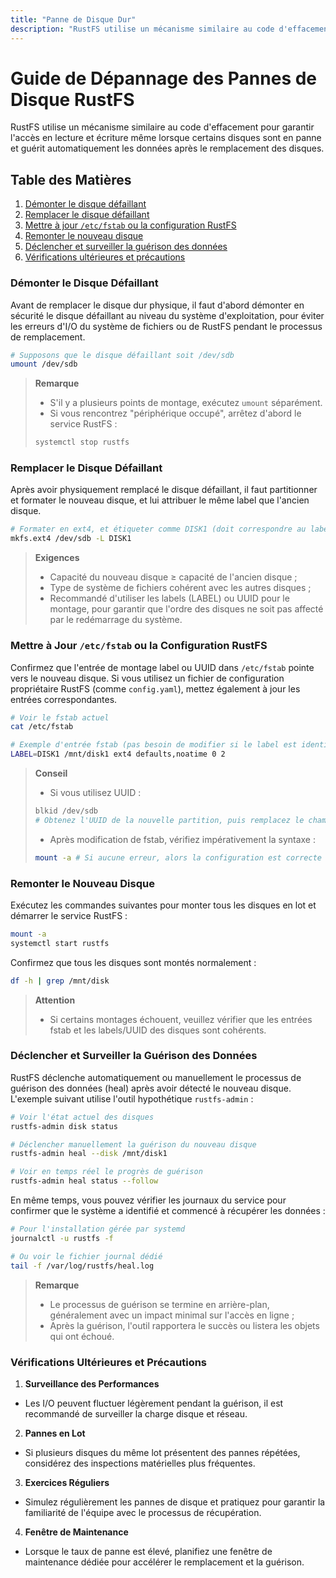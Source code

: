 ```yaml
---
title: "Panne de Disque Dur"
description: "RustFS utilise un mécanisme similaire au code d'effacement pour garantir l'accès en lecture et écriture même lorsque certains disques sont en panne et guérit automatiquement les données après le remplacement des disques."
---
```


# Guide de Dépannage des Pannes de Disque RustFS

RustFS utilise un mécanisme similaire au code d'effacement pour garantir l'accès en lecture et écriture même lorsque certains disques sont en panne et guérit automatiquement les données après le remplacement des disques.

## Table des Matières

1. [Démonter le disque défaillant](#démonter-le-disque-défaillant)
2. [Remplacer le disque défaillant](#remplacer-le-disque-défaillant)
3. [Mettre à jour `/etc/fstab` ou la configuration RustFS](#mettre-à-jour-etcfstab-ou-la-configuration-rustfs)
4. [Remonter le nouveau disque](#remonter-le-nouveau-disque)
5. [Déclencher et surveiller la guérison des données](#déclencher-et-surveiller-la-guérison-des-données)
6. [Vérifications ultérieures et précautions](#vérifications-ultérieures-et-précautions)

<a id="démonter-le-disque-défaillant"></a>

### Démonter le Disque Défaillant

Avant de remplacer le disque dur physique, il faut d'abord démonter en sécurité le disque défaillant au niveau du système d'exploitation, pour éviter les erreurs d'I/O du système de fichiers ou de RustFS pendant le processus de remplacement.

```bash
# Supposons que le disque défaillant soit /dev/sdb
umount /dev/sdb
```

> **Remarque**
>
> * S'il y a plusieurs points de montage, exécutez `umount` séparément.
> * Si vous rencontrez "périphérique occupé", arrêtez d'abord le service RustFS :
>
> ```bash
> systemctl stop rustfs
> ```
>

<a id="remplacer-le-disque-défaillant"></a>

### Remplacer le Disque Défaillant

Après avoir physiquement remplacé le disque défaillant, il faut partitionner et formater le nouveau disque, et lui attribuer le même label que l'ancien disque.

```bash
# Formater en ext4, et étiqueter comme DISK1 (doit correspondre au label original)
mkfs.ext4 /dev/sdb -L DISK1
```

> **Exigences**
>
> * Capacité du nouveau disque ≥ capacité de l'ancien disque ;
> * Type de système de fichiers cohérent avec les autres disques ;
> * Recommandé d'utiliser les labels (LABEL) ou UUID pour le montage, pour garantir que l'ordre des disques ne soit pas affecté par le redémarrage du système.

<a id="mettre-à-jour-etcfstab-ou-la-configuration-rustfs"></a>

### Mettre à Jour `/etc/fstab` ou la Configuration RustFS

Confirmez que l'entrée de montage label ou UUID dans `/etc/fstab` pointe vers le nouveau disque. Si vous utilisez un fichier de configuration propriétaire RustFS (comme `config.yaml`), mettez également à jour les entrées correspondantes.

```bash
# Voir le fstab actuel
cat /etc/fstab

# Exemple d'entrée fstab (pas besoin de modifier si le label est identique)
LABEL=DISK1 /mnt/disk1 ext4 defaults,noatime 0 2
```

> **Conseil**
>
> * Si vous utilisez UUID :
>
> ```bash
> blkid /dev/sdb
> # Obtenez l'UUID de la nouvelle partition, puis remplacez le champ correspondant dans fstab
> ```
> * Après modification de fstab, vérifiez impérativement la syntaxe :
>
> ```bash
> mount -a # Si aucune erreur, alors la configuration est correcte
> ```
>

<a id="remonter-le-nouveau-disque"></a>

### Remonter le Nouveau Disque

Exécutez les commandes suivantes pour monter tous les disques en lot et démarrer le service RustFS :

```bash
mount -a
systemctl start rustfs
```

Confirmez que tous les disques sont montés normalement :

```bash
df -h | grep /mnt/disk
```

> **Attention**
>
> * Si certains montages échouent, veuillez vérifier que les entrées fstab et les labels/UUID des disques sont cohérents.

<a id="déclencher-et-surveiller-la-guérison-des-données"></a>

### Déclencher et Surveiller la Guérison des Données

RustFS déclenche automatiquement ou manuellement le processus de guérison des données (heal) après avoir détecté le nouveau disque. L'exemple suivant utilise l'outil hypothétique `rustfs-admin` :

```bash
# Voir l'état actuel des disques
rustfs-admin disk status

# Déclencher manuellement la guérison du nouveau disque
rustfs-admin heal --disk /mnt/disk1

# Voir en temps réel le progrès de guérison
rustfs-admin heal status --follow
```

En même temps, vous pouvez vérifier les journaux du service pour confirmer que le système a identifié et commencé à récupérer les données :

```bash
# Pour l'installation gérée par systemd
journalctl -u rustfs -f

# Ou voir le fichier journal dédié
tail -f /var/log/rustfs/heal.log
```

> **Remarque**
>
> * Le processus de guérison se termine en arrière-plan, généralement avec un impact minimal sur l'accès en ligne ;
> * Après la guérison, l'outil rapportera le succès ou listera les objets qui ont échoué.

<a id="vérifications-ultérieures-et-précautions"></a>

### Vérifications Ultérieures et Précautions

1. **Surveillance des Performances**

 * Les I/O peuvent fluctuer légèrement pendant la guérison, il est recommandé de surveiller la charge disque et réseau.
2. **Pannes en Lot**

 * Si plusieurs disques du même lot présentent des pannes répétées, considérez des inspections matérielles plus fréquentes.
3. **Exercices Réguliers**

 * Simulez régulièrement les pannes de disque et pratiquez pour garantir la familiarité de l'équipe avec le processus de récupération.
4. **Fenêtre de Maintenance**

 * Lorsque le taux de panne est élevé, planifiez une fenêtre de maintenance dédiée pour accélérer le remplacement et la guérison.